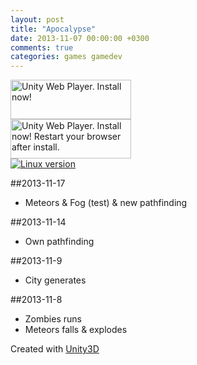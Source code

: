 ```yaml
---
layout: post
title: "Apocalypse"
date: 2013-11-07 00:00:00 +0300
comments: true
categories: games gamedev
---
```


<!--more-->

<script type='text/javascript'>
	var gameName = "apocalypse";
</script>

<script type='text/javascript' src='{{ root_url }}/javascripts/web.js'></script>

<div id="unityPlayer">
	<div class="missing">
		<a href="http://unity3d.com/webplayer/" title="Unity Web Player. Install now!">
			<img alt="Unity Web Player. Install now!" src="http://webplayer.unity3d.com/installation/getunity.png" width="193" height="63" />
		</a>
	</div>
	<div class="broken">
		<a href="http://unity3d.com/webplayer/" title="Unity Web Player. Install now! Restart your browser after install.">
			<img alt="Unity Web Player. Install now! Restart your browser after install." src="http://webplayer.unity3d.com/installation/getunityrestart.png" width="193" height="63" />
		</a>
	</div>
</div>
<a href="http://yadi.sk/d/j_IOtIqJCfQae"><img src="{{ root_url }}/images/builds/tux.png" title="Linux version" alt="Linux version"></a>

##2013-11-17
* Meteors & Fog (test) & new pathfinding

##2013-11-14
* Own pathfinding

##2013-11-9
* City generates


##2013-11-8
* Zombies runs
* Meteors falls & explodes

Created with [Unity3D](http://unity3d.com)